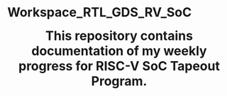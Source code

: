 # Workspace_RTL_GDS_RV_SoC

<div align="center">
<b style="font-size:28px;">    
  This repository contains documentation of my weekly progress for RISC-V SoC Tapeout Program.
</b>

</div>
